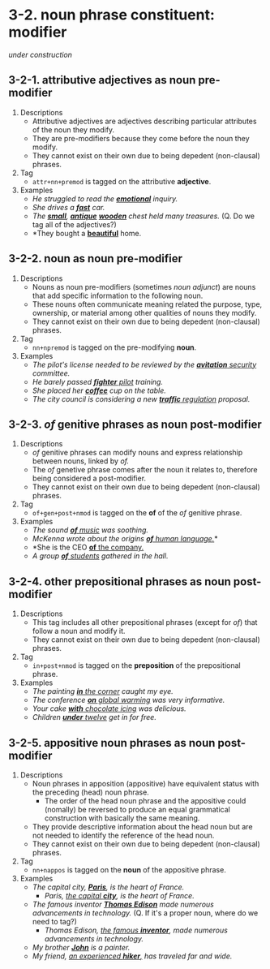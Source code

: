 # 3-2. noun phrase constituent: modifier

*under construction* 

## 3-2-1. attributive adjectives as noun pre-modifier
1. Descriptions
   - Attributive adjectives are adjectives describing particular attributes of the noun they modify.
   - They are pre-modifiers because they come before the noun they modify.
   - They cannot exist on their own due to being depedent (non-clausal) phrases.
2. Tag
   - `attr+nn+premod` is tagged on the attributive **adjective**.
3. Examples
   - *He struggled to read the <ins>**emotional**</ins> inquiry.* 
   - *She drives a <ins>**fast**</ins> car.*
   - *The <ins>**small**</ins>, <ins>**antique**</ins> <ins>**wooden**</ins> chest held many treasures.* (Q. Do we tag all of the adjectives?)
   - *They bought a <ins>**beautiful**</ins> home.

## 3-2-2. noun as noun pre-modifier
1. Descriptions
   - Nouns as noun pre-modifiers (sometimes *noun adjunct*) are nouns that add specific information to the following noun.
   - These nouns often communicate meaning related the purpose, type, ownership, or material among other qualities of nouns they modify.
   - They cannot exist on their own due to being depedent (non-clausal) phrases.
2. Tag
   - `nn+npremod` is tagged on the pre-modifying **noun**. 
3. Examples
   - *The pilot's license needed to be reviewed by the <ins>**avitation** security</ins> committee.*
   - *He barely passed <ins>**fighter** pilot</ins> training.*
   - *She placed her <ins>**coffee**</ins> cup on the table.*
   - *The city council is considering a new <ins>**traffic** regulation</ins> proposal.*

## 3-2-3. *of* genitive phrases as noun post-modifier
1. Descriptions
   - *of* genitive phrases can modify nouns and express relationship between nouns, linked by *of.*
   - The *of* genetive phrase comes after the noun it relates to, therefore being considered a post-modifier.
   - They cannot exist on their own due to being depedent (non-clausal) phrases.
2. Tag
   - `of+gen+post+nmod` is tagged on the **of** of the *of* genitive phrase.
3. Examples
   - *The sound <ins>**of** music</ins> was soothing.*
   - *McKenna wrote about the origins <ins>**of** human language.</ins>**
   - *She is the CEO <ins>**of** the company.</ins>
   - *A group <ins>**of** students</ins> gathered in the hall.*
   
## 3-2-4. other prepositional phrases as noun post-modifier
1. Descriptions
   - This tag includes all other prepositional phrases (except for *of*) that follow a noun and modify it.
   - They cannot exist on their own due to being depedent (non-clausal) phrases.
2. Tag
   - `in+post+nmod` is tagged on the **preposition** of the prepositional phrase.
3. Examples
   - *The painting <ins>**in** the corner</ins> caught my eye.*
   - *The conference <ins>**on** global warming</ins> was very informative.*
   - *Your cake <ins>**with** chocolate icing</ins> was delicious.*
   - *Children <ins>**under** twelve</ins> get in for free.*

## 3-2-5. appositive noun phrases as noun post-modifier
1. Descriptions
   - Noun phrases in apposition (appositive) have equivalent status with the preceding (head) noun phrase.
       - The order of the head noun phrase and the appositive could (nomally) be reversed to produce an equal grammatical construction with basically the same meaning.
   - They provide descriptive information about the head noun but are not needed to identify the reference of the head noun.
   - They cannot exist on their own due to being depedent (non-clausal) phrases.
2. Tag
   - `nn+nappos` is tagged on the **noun** of the appositive phrase. 
3. Examples
   - *The capital city, <ins>**Paris**</ins>, is the heart of France.*
       - *Paris, <ins>the capital **city**</ins>, is the heart of France.* 
   - *The famous inventor <ins>**Thomas Edison**</ins> made numerous advancements in technology.* (Q. If it's a proper noun, where do we need to tag?)
       - *Thomas Edison, <ins>the famous **inventor**</ins>, made numerous advancements in technology.*
   - *My brother <ins>**John**</ins> is a painter.*
   - *My friend, <ins>an experienced **hiker**,</ins> has traveled far and wide.*
